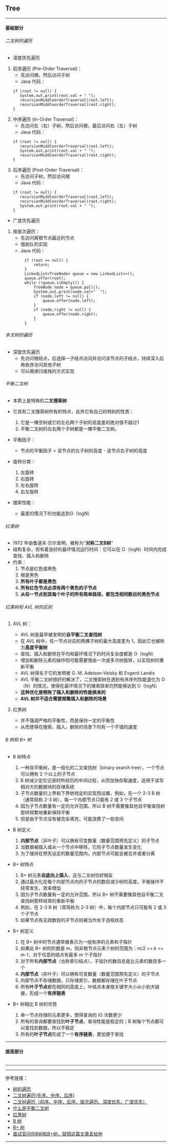 ## Tree

---

#### 基础部分

###### 二叉树的遍历

- 深度优先遍历

1. 前序遍历 (Pre-Order Traversal)：
    - 先访问根，然后访问子树
    - Java 代码：
   ```
   if (root != null) {
      System.out.print(root.val + " ");
      recursionMiddleorderTraversal(root.left);
      recursionMiddleorderTraversal(root.right);
   }
   ```
2. 中序遍历 (In-Order Traversal)：
    - 先访问左（右）子树，然后访问根，最后访问右（左）子树
    - Java 代码：
   ```
   if (root != null) {
      recursionMiddleorderTraversal(root.left);
      System.out.print(root.val + " ");
      recursionMiddleorderTraversal(root.right);
   }
   ```
3. 后序遍历 (Post-Order Traversal)：
    - 先访问子树，然后访问根
    - Java 代码：
   ```
   if (root != null) {
      recursionMiddleorderTraversal(root.left);
      recursionMiddleorderTraversal(root.right);
      System.out.print(root.val + " ");
   }
   ```

- 广度优先遍历

1. 按层次遍历：
    - 先访问离根节点最近的节点
    - 借助队列实现
    - Java 代码：
   ```    
        if (root == null) {
			return;
		}
		LinkedList<TreeNode> queue = new LinkedList<>();
		queue.offer(root);
		while (!queue.isEmpty()) {
			TreeNode node = queue.poll();
			System.out.print(node.val+"  ");
			if (node.left != null) {
				queue.offer(node.left);
			}
			if (node.right != null) {
				queue.offer(node.right);
			}
		}
   ```

###### 多叉树的遍历

- 深度优先遍历
    - 先访问根结点，后选择一子结点访问并访问该节点的子结点，持续深入后再依序访问其他子树
    - 可以用递归或栈的方式实现

###### 平衡二叉树

- 本质上是特殊的**二叉搜索树**

- 它具有二叉搜索树所有的特点，此外它有自己的特别的性质：
    1. 它是一棵空树或它的左右两个子树的高度差的绝对值不超过1
    2. 平衡二叉树的左右两个子树都是一棵平衡二叉树。

- 平衡因子：
    - 节点的平衡因子 = 该节点的左子树的高度 - 该节点右子树的高度

- 旋转分类：
    1. 左旋转
    2. 右旋转
    3. 左右旋转
    4. 右左旋转

- 搜索性能：
    - 最差的情况下的也能达到O（logN）

###### 红黑树

- 1972 年由鲁道夫·贝尔发明，被称为"**对称二叉B树**"
- 结构复杂，但有着良好的最坏情况运行时间：它可以在 O（logN）时间内完成查找、插入和删除
- 约束：
    1. 节点是红色或黑色
    2. 根是黑色
    3. **所有叶子都是黑色**
    4. **所有红色节点必须有两个黑色的子节点**
    5. **从任一节点到其每个叶子的所有简单路径，都包含相同数目的黑色节点**

###### 红黑树和 AVL 树的区别

1. AVL 树：
    - AVL 树是最早被发明的**自平衡二叉查找树**
    - 在 AVL 树中，任一节点对应的两棵子树的最大高度差为 1，因此它也被称为**高度平衡树**
    - 查找、插入和删除在平均和最坏情况下的时间复杂度都是 O（logN）
    - 增加和删除元素的操作则可能需要借由一次或多次树旋转，以实现树的重新平衡
    - AVL 树得名于它的发明者 G. M. Adelson-Velsky 和 Evgenii Landis
    - AVL 平衡二叉树很好的解决了，二叉搜索树在遇到有序序列性能退化为 O（N）的情况，使得在最坏情况下的搜索效率仍然能够达到 O（logN）
    - **这种优化是牺牲了插入和删除的性能换来的**
    - **AVL 树并不适合需要频繁插入和删除的场景**

2. 红黑树
    - 并不强调严格的平衡性，而是保持一定的平衡性
    - 从而使得在搜索，插入，删除的场景下均有一个不错的速度

###### B 树和 B+ 树

- B 树特点
    1. 一种自平衡树，是一般化的二叉查找树（binary search tree），一个节点可以拥有 2 个以上的子节点
    2. B 树减少定位记录时所经历的中间过程，从而加快存取速度，适用于读写相对大的数据块的存储系统
    3. 子节点数量的上界和下界依特定的实现而设置，例如，在一个 2-3 B 树（通常简称 2-3 树），每一个内部节点只能有 2 或 3 个子节点
    4. 因为子节点数量有一定的允许范围，所以 B 树不需要像其他自平衡查找树那样频繁地重新保持平衡
    5. 但是由于节点没有被完全填充，可能浪费了一些空间

- B 树定义
    1. **内部节点**（非叶子）可以拥有可变数量（数量范围预先定义）的子节点
    2. 当数据被插入或从一个节点中移除，它的子节点数量发生变化
    3. 为了维持在预先设定的数量范围内，内部节点可能会被合并或者分离

- B+ 树特点
    1. B+ 树元素**自底向上插入**，这与二叉树恰好相反
    2. 通过最大化在每个内部节点内的子节点的数目减少树的高度，平衡操作不经常发生，效率增加
    3. 因为子节点数量有一定的允许范围，所以 B+ 树不需要像其他自平衡二叉查找树那样经常的重新平衡
    4. 例如，在 2-3 B 树（常简称为 2-3 树）中，每个内部节点只可能有 2 或 3 个子节点
    5. 如果节点有无效数目的子节点则被当作处于违规状态

- B+ 树定义
    1. 在 B+ 树中的节点通常被表示为一组有序的元素和子指针
    2. 如果此 B+ 树的阶数是 m，则非根节点元素个树的范围为：m/2 <= k <= m-1，对于任意的结点有最多 m 个子指针
    3. 对于所有**内部节点**（也称索引结点），子指针的数目总是比元素的数目多一个
    4. **内部节点**（非叶子）可以拥有可变数量（数量范围预先定义）的子节点
    5. 内部节点不存储数据，只存储索引，数据都存储在叶子节点
    6. 所有**叶子节点**都在相同的高度上，叶结点本身按关键字大小从小到大链接，形成一个**有序链表**

- B+ 树相比 B 树的优势
    1. 单一节点存储的元素更多，使得查询的 IO 次数更少
    2. 所有的查询都要查找到**叶子节点**，查询性能是稳定的；B 树每个节点都可以查找到数据，所以不稳定
    3. 所有的**叶子节点**形成了一个**有序链表**，更加便于查找

---

#### 提高部分

######                                                                             

---









---

参考链接：

- [树的遍历](https://zh.wikipedia.org/wiki/%E6%A0%91%E7%9A%84%E9%81%8D%E5%8E%86)
- [二叉树遍历(先序、中序、后序)](https://www.jianshu.com/p/456af5480cee)
- [二叉树遍历（前序、中序、后序、层次遍历、深度优先、广度优先）](https://blog.csdn.net/My_Jobs/article/details/43451187)
- [什么是平衡二叉树](https://cloud.tencent.com/developer/article/1419168)
- [红黑树](https://zh.wikipedia.org/wiki/%E7%BA%A2%E9%BB%91%E6%A0%91)
- [B 树](https://zh.wikipedia.org/wiki/B%E6%A0%91)
- [B+ 树](https://zh.wikipedia.org/wiki/B%2B%E6%A0%91)
- [面试官问你B树和B+树，就把这篇文章丢给他](https://segmentfault.com/a/1190000020416577)

---











